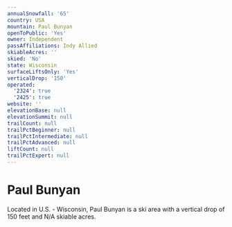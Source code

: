```yaml
---
annualSnowfall: '65'
country: USA
mountain: Paul Bunyan
openToPublic: 'Yes'
owner: Independent
passAffiliations: Indy Allied
skiableAcres: ''
skied: 'No'
state: Wisconsin
surfaceLiftsOnly: 'Yes'
verticalDrop: '150'
operated:
  '2324': true
  '2425': true
website: ''
elevationBase: null
elevationSummit: null
trailCount: null
trailPctBeginner: null
trailPctIntermediate: null
trailPctAdvanced: null
liftCount: null
trailPctExpert: null
---
```



# Paul Bunyan

Located in U.S. - Wisconsin, Paul Bunyan is a ski area with a vertical drop of 150 feet and N/A skiable acres.
